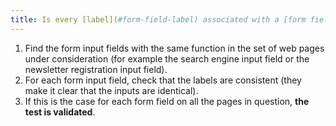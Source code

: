 ```yaml
---
title: Is every [label](#form-field-label) associated with a [form field](#form-input-field) having the same function and repeated in a set of web pages [consistent](#consistent-labels)?
---
```


1. Find the form input fields with the same function in the set of web pages under consideration (for example the search engine input field or the newsletter registration input field).
2. For each form input field, check that the labels are consistent (they make it clear that the inputs are identical).
3. If this is the case for each form field on all the pages in question, **the test is validated**.
